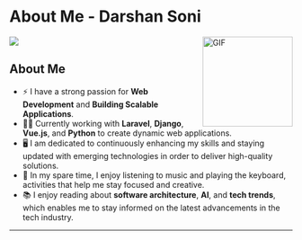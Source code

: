 # About Me - Darshan Soni  
<img align="right" alt="GIF" height="160px" src="https://wallpapers-clan.com/wp-content/uploads/2024/08/mha-serious-izuku-midoriya-gif-desktop-wallpaper-preview.gif" />

<p align="left">
  <a href="https://github.com/DenverCoder1/readme-typing-svg">
    <img src="https://readme-typing-svg.herokuapp.com/?lines=Welcome+to+my+profile;Developer+and+Penetration+Tester;Passionate+about+Tech+and+Security;Always+learning+new+skills!&font=Fira%20Code&center=true&width=460&height=50&color=00FFFF&vCenter=true&size=22">
  </a>
</p>

## About Me
- ⚡ I have a strong passion for **Web Development** and **Building Scalable Applications**.
- 👨‍💻 Currently working with **Laravel**, **Django**, **Vue.js**, and **Python** to create dynamic web applications.
- 🖥️ I am dedicated to continuously enhancing my skills and staying updated with emerging technologies in order to deliver high-quality solutions.
- 🎵 In my spare time, I enjoy listening to music and playing the keyboard, activities that help me stay focused and creative.
- 📚 I enjoy reading about **software architecture**, **AI**, and **tech trends**, which enables me to stay informed on the latest advancements in the tech industry.

---

